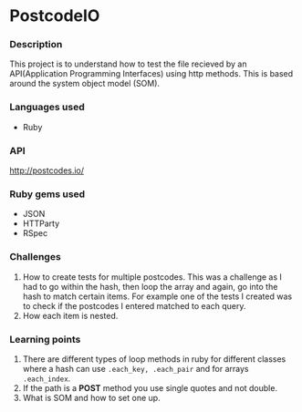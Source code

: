 # PostcodeIO
### Description
This project is to understand how to test the file recieved by an API(Application Programming Interfaces) using http methods. This is based around the system object model (SOM).

### Languages used
* Ruby

### API
http://postcodes.io/

### Ruby gems used
* JSON
* HTTParty
* RSpec

### Challenges
1. How to create tests for multiple postcodes. This was a challenge as I had to go within the hash, then loop the array and again, go into the hash to match certain items. For example one of the tests I created was to check if the postcodes I entered matched to each query.
2. How each item is nested.

### Learning points
1. There are different types of loop methods in ruby for different classes where a hash can use `.each_key, .each_pair` and for arrays `.each_index`.
2. If the path is a **POST** method you use single quotes and not double.
3. What is SOM and how to set one up.